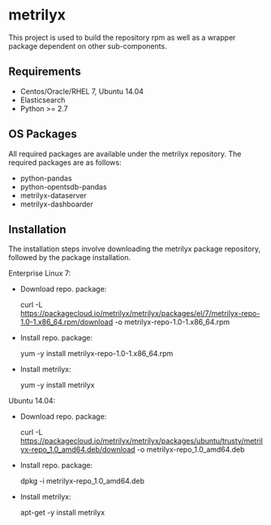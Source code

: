 # metrilyx


This project is used to build the repository rpm as well as a wrapper package dependent on other sub-components.

Requirements
------------

  * Centos/Oracle/RHEL 7, Ubuntu 14.04
  * Elasticsearch
  * Python >= 2.7

OS Packages
-----------
All required packages are available under the metrilyx repository.  The required packages are as follows:

 * python-pandas
 * python-opentsdb-pandas
 * metrilyx-dataserver
 * metrilyx-dashboarder

Installation
------------
The installation steps involve downloading the metrilyx package repository, followed by the package installation.

Enterprise Linux 7:

* Download repo. package:
    
    curl -L https://packagecloud.io/metrilyx/metrilyx/packages/el/7/metrilyx-repo-1.0-1.x86_64.rpm/download -o metrilyx-repo-1.0-1.x86_64.rpm

* Install repo. package:

    yum -y install metrilyx-repo-1.0-1.x86_64.rpm

* Install metrilyx:

    yum -y install metrilyx


Ubuntu 14.04:

* Download repo. package:

    curl -L https://packagecloud.io/metrilyx/metrilyx/packages/ubuntu/trusty/metrilyx-repo_1.0_amd64.deb/download -o metrilyx-repo_1.0_amd64.deb

* Install repo. package:

    dpkg -i metrilyx-repo_1.0_amd64.deb
    
* Install metrilyx:

    apt-get -y install metrilyx
